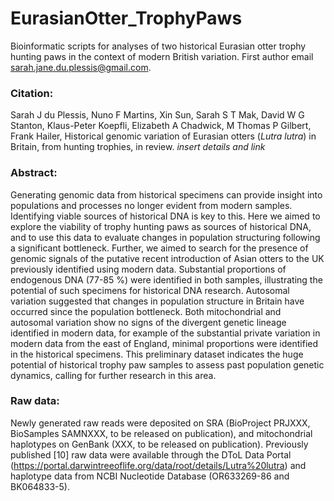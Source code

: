 # EurasianOtter_TrophyPaws

Bioinformatic scripts for analyses of two historical Eurasian otter trophy hunting paws in the context of modern British variation. 
First author email <sarah.jane.du.plessis@gmail.com>.

### Citation:
Sarah J du Plessis, Nuno F Martins, Xin Sun, Sarah S T Mak, David W G Stanton, Klaus-Peter Koepfli, Elizabeth A Chadwick, M Thomas P Gilbert, Frank Hailer, Historical genomic variation of Eurasian otters (*Lutra lutra*) in Britain, from hunting trophies, in review. *insert details and link*

### Abstract:
Generating genomic data from historical specimens can provide insight into populations and processes no longer evident from modern samples. Identifying viable sources of historical DNA is key to this. Here we aimed to explore the viability of trophy hunting paws as sources of historical DNA, and to use this data to evaluate changes in population structuring following a significant bottleneck. Further, we aimed to search for the presence of genomic signals of the putative recent introduction of Asian otters to the UK previously identified using modern data. Substantial proportions of endogenous DNA (77-85 %) were identified in both samples, illustrating the potential of such specimens for historical DNA research. Autosomal variation suggested that changes in population structure in Britain have occurred since the population bottleneck. Both mitochondrial and autosomal variation show no signs of the divergent genetic lineage identified in modern data, for example of the substantial private variation in modern data from the east of England, minimal proportions were identified in the historical specimens. This preliminary dataset indicates the huge potential of historical trophy paw samples to assess past population genetic dynamics, calling for further research in this area.

### Raw data:
Newly generated raw reads were deposited on SRA (BioProject PRJXXX, BioSamples SAMNXXX, to be released on publication), and mitochondrial haplotypes on GenBank (XXX, to be released on publication). Previously published [10] raw data were available through the DToL Data Portal (https://portal.darwintreeoflife.org/data/root/details/Lutra%20lutra) and haplotype data from NCBI Nucleotide Database (OR633269-86 and BK064833-5). 

